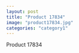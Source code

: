 ```yaml
---
layout: post
title: "Product 17834"
image: "product17834.jpg"
categories: "category1"
---
```

Product 17834
